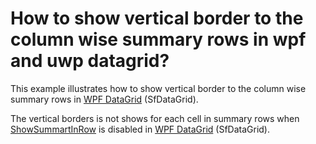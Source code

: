 # How to show vertical border to the column wise summary rows in wpf and uwp datagrid?

This example illustrates how to show vertical border to the column wise summary rows in [WPF DataGrid](https://www.syncfusion.com/wpf-ui-controls/datagrid) (SfDataGrid).

The vertical borders is not shows for each cell in summary rows when [ShowSummartInRow](http://help.syncfusion.com/cr/cref_files/wpf/Syncfusion.SfGrid.WPF~Syncfusion.UI.Xaml.Grid.GridSummaryRow~ShowSummaryInRow.html) is disabled in [WPF DataGrid](https://www.syncfusion.com/wpf-ui-controls/datagrid) (SfDataGrid).
